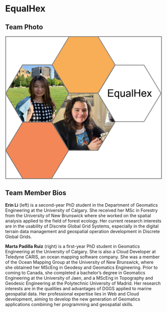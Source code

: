 # EqualHex

## Team Photo
![Team Photo](../images/team.png)

## Team Member Bios

**Erin Li** (left) is a second-year PhD student in the Department of Geomatics Engineering at the University of Calgary. She received her MSc in Forestry from the University of New Brunswick where she worked on the spatial analysis applied to the field of forest ecology. Her current research interests are in the usability of Discrete Global Grid Systems, especially in the digital terrain data management and geospatial operation development in Discrete Global Grids.

**Marta Padilla Ruiz** (right) is a first-year PhD student in Geomatics Engineering at the University of Calgary. She is also a Cloud Developer at Teledyne CARIS, an ocean mapping software company. She was a member of the Ocean Mapping Group at the University of New Brunswick, where she obtained her MScEng in Geodesy and Geomatics Engineering. Prior to coming to Canada, she completed a bachelor’s degree in Geomatics Engineering at the University of Jaen, and a MScEng in Topography and Geodesic Engineering at the Polytechnic University of Madrid. Her research interests are in the qualities and advantages of DGGS applied to marine geospatial data. Her professional expertise lies in Web and Cloud development, aiming to develop the new generation of Geomatics applications combining her programming and geospatial skills.